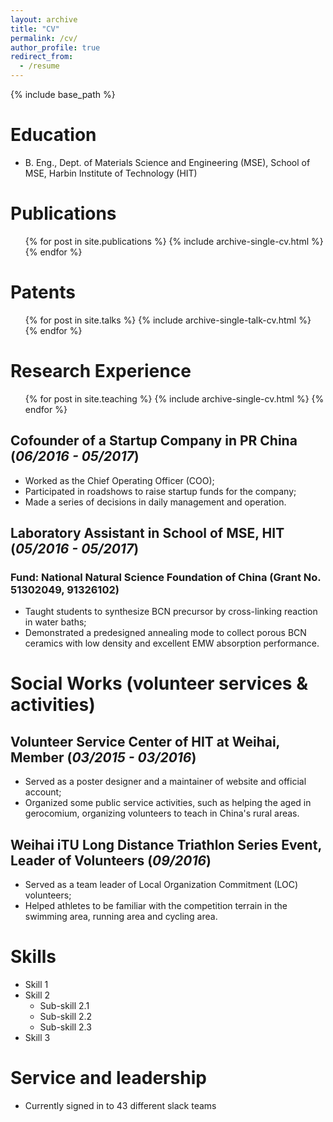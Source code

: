 ```yaml
---
layout: archive
title: "CV"
permalink: /cv/
author_profile: true
redirect_from:
  - /resume
---
```


{% include base_path %}

Education
======
* B. Eng., Dept. of Materials Science and Engineering (MSE), School of MSE, Harbin Institute of Technology (HIT)


Publications
======
  <ul>{% for post in site.publications %}
    {% include archive-single-cv.html %}
  {% endfor %}</ul>


Patents
======
  <ul>{% for post in site.talks %}
    {% include archive-single-talk-cv.html %}
  {% endfor %}</ul>


Research Experience
======
  <ul>{% for post in site.teaching %}
    {% include archive-single-cv.html %}
  {% endfor %}</ul>


  ## Cofounder of a Startup Company in PR China (*06/2016 - 05/2017*)
  *	Worked as the Chief Operating Officer (COO);       
  *	Participated in roadshows to raise startup funds for the company;       
  *	Made a series of decisions in daily management and operation.      

  ## Laboratory Assistant in School of MSE, HIT (*05/2016 - 05/2017*)
  ### Fund: National Natural Science Foundation of China (Grant No. 51302049, 91326102)

  *	Taught students to synthesize BCN precursor by cross-linking reaction in water baths;       
  *	Demonstrated a predesigned annealing mode to collect porous BCN ceramics with low density and excellent EMW absorption performance.





  # Social Works (volunteer services & activities)
  ## Volunteer Service Center of HIT at Weihai, Member (*03/2015 - 03/2016*)
  *	Served as a poster designer and a maintainer of website and official account;
  *	Organized some public service activities, such as helping the aged in gerocomium, organizing volunteers to teach in China's rural areas.

  ## Weihai iTU Long Distance Triathlon Series Event, Leader of Volunteers (*09/2016*)
  *	Served as a team leader of Local Organization Commitment (LOC) volunteers;
  *	Helped athletes to be familiar with the competition terrain in the swimming area, running area and cycling area.


  
  Skills
  ======
  * Skill 1
  * Skill 2
    * Sub-skill 2.1
    * Sub-skill 2.2
    * Sub-skill 2.3
  * Skill 3

Service and leadership
======
* Currently signed in to 43 different slack teams
